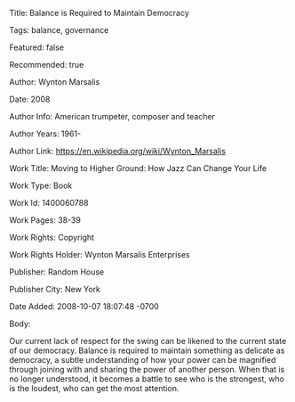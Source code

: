 Title:  Balance is Required to Maintain Democracy

Tags:   balance, governance

Featured: false

Recommended: true

Author: Wynton Marsalis

Date:   2008

Author Info: American trumpeter, composer and teacher

Author Years: 1961-

Author Link: https://en.wikipedia.org/wiki/Wynton_Marsalis

Work Title: Moving to Higher Ground: How Jazz Can Change Your Life

Work Type: Book

Work Id: 1400060788

Work Pages: 38-39

Work Rights: Copyright

Work Rights Holder: Wynton Marsalis Enterprises

Publisher: Random House

Publisher City: New York

Date Added: 2008-10-07 18:07:48 -0700

Body: 

Our current lack of respect for the swing can be likened to the current state of our democracy. Balance is required to maintain something as delicate as democracy, a subtle understanding of how your power can be magnified through joining with and sharing the power of another person. When that is no longer understood, it becomes a battle to see who is the strongest, who is the loudest, who can get the most attention.

